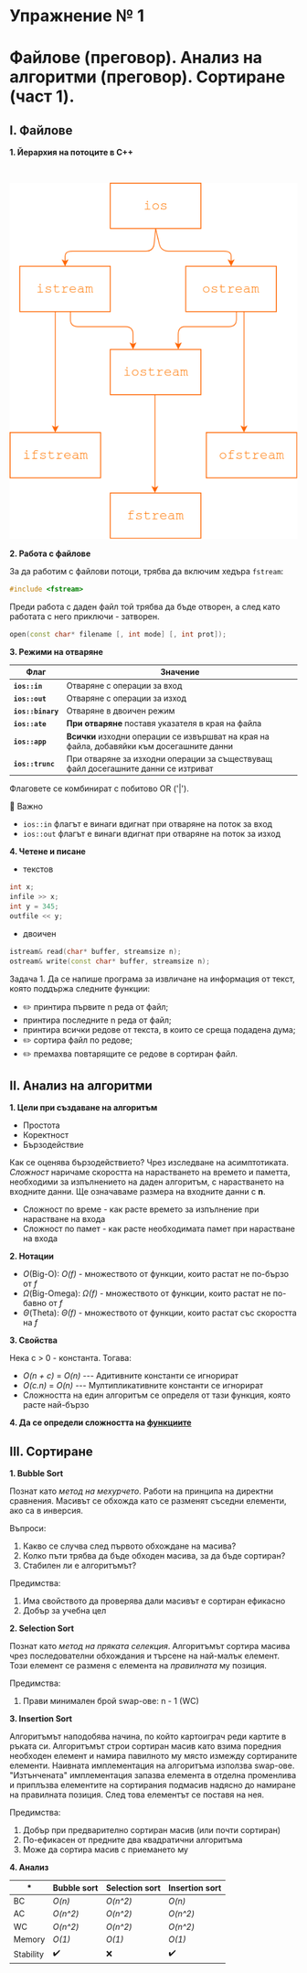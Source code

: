 # Упражнение № 1 
# Файлове (преговор). Анализ на алгоритми (преговор). Сортиране (част 1).

## I. Файлове

**1. Йерархия на потоците в C++**

&nbsp;

![Hierarchy of C++ stream classes](../media/sem01/sem01-stream-hierarchy.png)

**2. Работа с файлове**

За да работим с файлови потоци, трябва да включим хедъра `fstream`:
```cpp
#include <fstream>
```

Преди работа с даден файл той трябва да бъде отворен, а след като работата с него приключи - затворен.

```cpp
open(const char* filename [, int mode] [, int prot]);
```

**3. Режими на отваряне**

| Флаг | Значение |
| --- | --- |
| **`ios::in`** | Отваряне с операции за вход |
| **`ios::out`** | Отваряне с операции за изход |
| **`ios::binary`** | Отваряне в двоичен режим |
| **`ios::ate`** | **При отваряне** поставя указателя в края на файла |
| **`ios::app`** | **Всички** изходни операции се извършват на края на файла, добавяйки към досегашните данни |
| **`ios::trunc`** | При отваряне за изходни операции за съществуващ файл досегашните данни се изтриват |

Флаговете се комбинират с побитово OR ('|').

🔴 Важно
- `ios::in` флагът е винаги вдигнат при отваряне на поток за вход
- `ios::out` флагът е винаги вдигнат при отваряне на поток за изход

**4. Четене и писане**
- текстов
```cpp
int x;
infile >> x;
int y = 345;
outfile << y;
```

- двоичен
```cpp
istream& read(char* buffer, streamsize n);
ostream& write(const char* buffer, streamsize n);
```

Задача 1. Да се напише програма за извличане на информация от текст, която поддържа следните функции:
- :pencil2: принтира първите n реда от файл;
- принтира последните n реда от файл;
- принтира всички редове от текста, в които се среща подадена дума;
- :pencil2: сортира файл по редове;
- :pencil2: премахва повтарящите се редове в сортиран файл.

## II. Анализ на алгоритми

**1. Цели при създаване на алгоритъм**
- Простота
- Коректност
- Бързодействие

Как се оценява бързодействието? Чрез изследване на асимптотиката.
*Сложност* наричаме скоростта на нарастването на времето и паметта, необходими за изпълнението на даден алгоритъм, с нарастването на входните данни.
Ще означаваме размера на входните данни с **n**.

- Сложност по време - как расте времето за изпълнение при нарастване на входа
- Сложност по памет - как расте необходимата памет при нарастване на входа

**2. Нотации**
- *O*(Big-O):
*O(f)* - множеството от функции, които растат не по-бързо от *f*
- *Ω*(Big-Omega):
*Ω(f)* - множеството от функции, които растат не по-бавно от *f*
- *Θ*(Theta): 
*Θ(f)* - множеството от функции, които растат със скоростта на *f*

**3. Свойства**

Нека c > 0 - константа. Тогава:
- *O(n + c)* = *O(n)* --- Адитивните константи се игнорират
- *O(c.n)* = *O(n)* --- Мултипликативните константи се игнорират
- Сложността на един алгоритъм се определя от тази функция, която расте най-бързо

**4. Да се определи сложността на [функциите](https://github.com/IvanaHristova/data-structures-fmi/tree/main/sem01/complexity.cpp)**

## III. Сортиране

**1. Bubble Sort**

Познат като *метод на мехурчето*.
Работи на принципа на директни сравнения. Масивът се обхожда като се разменят съседни елементи, ако са в инверсия.

Въпроси:
1. Какво се случва след първото обхождане на масива?
2. Колко пъти трябва да бъде обходен масива, за да бъде сортиран?
3. Стабилен ли е алгоритъмът?

Предимства:
1. Има свойството да проверява дали масивът е сортиран ефикасно
2. Добър за учебна цел

**2. Selection Sort**

Познат като *метод на пряката селекция*.
Алгоритъмът сортира масива чрез последователни обхождания и търсене на най-малък елемент. Този елемент се разменя с елемента на *правилната* му позиция.

Предимства:
1. Прави минимален брой swap-ове: n - 1 (WC)

**3. Insertion Sort**

Алгоритъмът наподобява начина, по който картоиграч реди картите в ръката си.
Алгоритъмът строи сортиран масив като взима поредния необходен елемент и намира павилното му място измежду сортираните елементи.
Наивната имплементация на алгоритъма използва swap-ове. "Изтънчената" имплементация запазва елемента в отделна променлива и приплъзва елементите на сортирания подмасив надясно до намиране на правилната позиция. След това елементът се поставя на нея.

Предимства:
1. Добър при предварително сортиран масив (или почти сортиран)
2. По-ефикасен от предните два квадратични алгоритъма
3. Може да сортира масив с приемането му

**4. Анализ**

| \* | Bubble sort | Selection sort | Insertion sort |
| --- | --- | --- | --- |
| BC | *O(n)* | *O(n^2)* | *O(n)* |
| AC | *O(n^2)* | *O(n^2)* | *O(n^2)* |
| WC | *O(n^2)*  | *O(n^2)* | *O(n^2)* |
| Memory | *O(1)* | *O(1)* | *O(1)* |
| Stability | :heavy_check_mark: | ❌ | :heavy_check_mark: |
